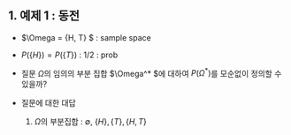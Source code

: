 ## 1. 예제 1 : 동전

- $\Omega = \{H, T\} $ : sample space
- $P(\{H\}) = P(\{T\})$ : 1/2 : prob 
- 질문 $\Omega$의 임의의 부분 집합 $\Omega^* $에 대하여 $P(\Omega^*)$를 모순없이 정의할 수 있을까?

- 질문에 대한 대답
    
    1. $\Omega$의 부분집합 : $\emptyset$, $\{H\}, \{T\}, \{H, T\}$